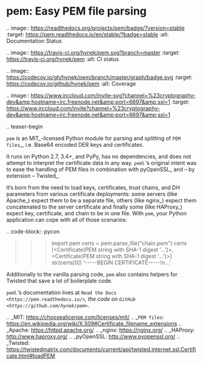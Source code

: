 pem: Easy PEM file parsing
==========================

.. image:: https://readthedocs.org/projects/pem/badge/?version=stable
  :target: https://pem.readthedocs.io/en/stable/?badge=stable
  :alt: Documentation Status

.. image:: https://travis-ci.org/hynek/pem.svg?branch=master
   :target: https://travis-ci.org/hynek/pem
   :alt: CI status

.. image:: https://codecov.io/gh/hynek/pem/branch/master/graph/badge.svg
   :target: https://codecov.io/github/hynek/pem
   :alt: Coverage

.. image:: https://www.irccloud.com/invite-svg?channel=%23cryptography-dev&amp;hostname=irc.freenode.net&amp;port=6697&amp;ssl=1
   :target: https://www.irccloud.com/invite?channel=%23cryptography-dev&amp;hostname=irc.freenode.net&amp;port=6697&amp;ssl=1

.. teaser-begin

``pem`` is an MIT_-licensed Python module for parsing and splitting of `PEM files`_, i.e. Base64 encoded DER keys and certificates.

It runs on Python 2.7, 3.4+, and PyPy, has no dependencies, and does not attempt to interpret the certificate data in any way.
``pem``\ ’s original intent was to ease the handling of PEM files in combination with pyOpenSSL_ and – by extension – Twisted_.

It’s born from the need to load keys, certificates, trust chains, and DH parameters from various certificate deployments: some servers (like Apache_) expect them to be a separate file, others (like nginx_) expect them concatenated to the server certificate and finally some (like HAProxy_) expect key, certificate, and chain to be in one file.
With ``pem``, your Python application can cope with all of those scenarios:

.. code-block:: pycon

   >>> import pem
   >>> certs = pem.parse_file("chain.pem")
   >>> certs
   [<Certificate(PEM string with SHA-1 digest '...')>, <Certificate(PEM string with SHA-1 digest '...')>]
   >>> str(certs[0])
   '-----BEGIN CERTIFICATE-----\n...'

Additionally to the vanilla parsing code, ``pem`` also contains helpers for Twisted that save a lot of boilerplate code.

``pem``\ ’s documentation lives at `Read the Docs <https://pem.readthedocs.io/>`_, the code on `GitHub <https://github.com/hynek/pem>`_.


.. _MIT: https://choosealicense.com/licenses/mit/
.. _`PEM files`: https://en.wikipedia.org/wiki/X.509#Certificate_filename_extensions
.. _Apache: https://httpd.apache.org/
.. _nginx: https://nginx.org/
.. _HAProxy: http://www.haproxy.org/
.. _pyOpenSSL: http://www.pyopenssl.org/
.. _Twisted: https://twistedmatrix.com/documents/current/api/twisted.internet.ssl.Certificate.html#loadPEM
